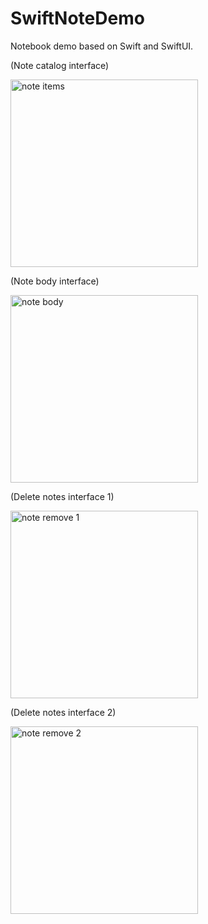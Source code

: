 # SwiftNoteDemo
Notebook demo based on Swift and SwiftUI.

(Note catalog interface)

<img src="https://cdn.jsdelivr.net/gh/Jen-Jon/CDN_Bank/Apps_src/note_items.png" width = "300" alt="note items" align=center />


(Note body interface)

<img src="https://cdn.jsdelivr.net/gh/Jen-Jon/CDN_Bank/Apps_src/note_body.png" width = "300" alt="note body" align=center />


(Delete notes interface 1)

<img src="https://cdn.jsdelivr.net/gh/Jen-Jon/CDN_Bank/Apps_src/note_remove1.png" width = "300" alt="note remove 1" align=center />

(Delete notes interface 2)

<img src="https://cdn.jsdelivr.net/gh/Jen-Jon/CDN_Bank/Apps_src/note_remove2.png" width = "300" alt="note remove 2" align=center />
